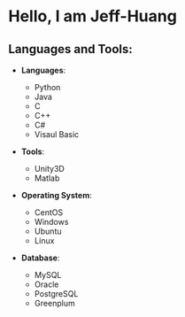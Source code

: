 # Hello, I am Jeff-Huang

## Languages and Tools:

- **Languages**:
  - Python
  - Java
  - C
  - C++
  - C#
  - Visaul Basic

- **Tools**:
  - Unity3D
  - Matlab

- **Operating System**:
  - CentOS
  - Windows
  - Ubuntu
  - Linux

- **Database**:
  - MySQL
  - Oracle
  - PostgreSQL
  - Greenplum
